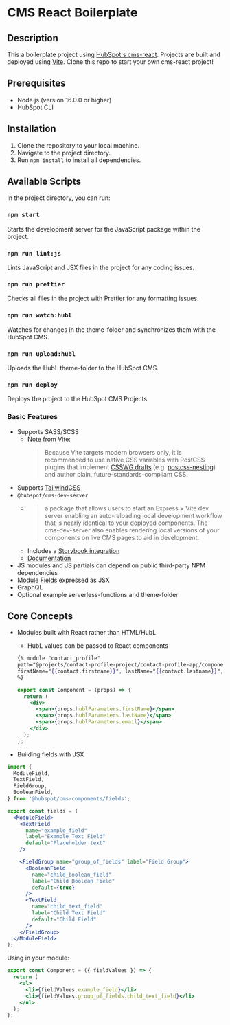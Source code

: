 # CMS React Boilerplate

## Description

This a boilerplate project using [HubSpot's cms-react](https://github.hubspot.com/cms-react/). Projects are built and deployed using [Vite](https://vitejs.dev/). Clone this repo to start your own cms-react project!

## Prerequisites

- Node.js (version 16.0.0 or higher)
- HubSpot CLI

## Installation

1. Clone the repository to your local machine.
2. Navigate to the project directory.
3. Run `npm install` to install all dependencies.

## Available Scripts

In the project directory, you can run:

### `npm start`

Starts the development server for the JavaScript package within the project.

### `npm run lint:js`

Lints JavaScript and JSX files in the project for any coding issues.

### `npm run prettier`

Checks all files in the project with Prettier for any formatting issues.

### `npm run watch:hubl`

Watches for changes in the theme-folder and synchronizes them with the HubSpot CMS.

### `npm run upload:hubl`

Uploads the HubL theme-folder to the HubSpot CMS.

### `npm run deploy`

Deploys the project to the HubSpot CMS Projects.

### Basic Features

- Supports SASS/SCSS
  - Note from Vite:
    > Because Vite targets modern browsers only, it is recommended to use native CSS variables with PostCSS plugins that implement [CSSWG drafts](https://github.com/w3c/csswg-drafts) (e.g. [postcss-nesting](https://github.com/csstools/postcss-plugins/tree/main/plugins/postcss-nesting)) and author plain, future-standards-compliant CSS.
- Supports [TailwindCSS](https://tailwindcss.com/docs/utility-first)
- `@hubspot/cms-dev-server`
  - > a package that allows users to start an Express + Vite dev server enabling an auto-reloading local development workflow that is nearly identical to your deployed components. The cms-dev-server also enables rendering local versions of your components on live CMS pages to aid in development.
  - Includes a [Storybook integration](https://github.hubspot.com/cms-js-building-block-examples/reference/cms-dev-server.html#storybook)
  - [Documentation](https://github.hubspot.com/cms-js-building-block-examples/reference/cms-dev-server.html)
- JS modules and JS partials can depend on public third-party NPM dependencies
- [Module Fields](https://github.hubspot.com/cms-js-building-block-examples/reference/js-modules.html#module-fields) expressed as JSX
- GraphQL
- Optional example serverless-functions and theme-folder

## Core Concepts

- Modules built with React rather than HTML/HubL

  - HubL values can be passed to React components

  ```handlebars
  {% module "contact_profile"
  path="@projects/contact-profile-project/contact-profile-app/components/modules/ContactProfile",
  firstName="{{contact.firstname}}", lastName="{{contact.lastname}}", email="{{contact.email}}"
  %}
  ```

  ```jsx
  export const Component = (props) => {
    return (
      <div>
        <span>{props.hublParameters.firstName}</span>
        <span>{props.hublParameters.lastName}</span>
        <span>{props.hublParameters.email}</span>
      </div>
    );
  };
  ```

- Building fields with JSX

```jsx
import {
  ModuleField,
  TextField,
  FieldGroup,
  BooleanField,
} from '@hubspot/cms-components/fields';

export const fields = (
  <ModuleField>
    <TextField
      name="example_field"
      label="Example Text Field"
      default="Placeholder text"
    />

    <FieldGroup name="group_of_fields" label="Field Group">
      <BooleanField
        name="child_boolean_field"
        label="Child Boolean Field"
        default={true}
      />
      <TextField
        name="child_text_field"
        label="Child Text Field"
        default="Child Field"
      />
    </FieldGroup>
  </ModuleField>
);
```

Using in your module:

```jsx
export const Component = ({ fieldValues }) => {
  return (
    <ul>
      <li>{fieldValues.example_field}</li>
      <li>{fieldValues.group_of_fields.child_text_field}</li>
    </ul>
  );
};
```
